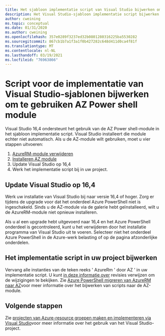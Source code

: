 ```yaml
---
title: Het sjabloon implementatie script van Visual Studio bijwerken om AZ Power shell te gebruiken
description: Het Visual Studio-sjabloon implementatie script bijwerken vanuit AzureRM naar AZ Power shell
author: cweining
ms.topic: conceptual
ms.date: 01/31/2020
ms.author: cweining
ms.openlocfilehash: 357e0289f3237ed32b0801280316225ba5530282
ms.sourcegitcommit: 867cb1b7a1f3a1f0b427282c648d411d0ca4f81f
ms.translationtype: MT
ms.contentlocale: nl-NL
ms.lasthandoff: 03/19/2021
ms.locfileid: "76963866"
---
```

# <a name="update-visual-studio-template-deployment-script-to-use-az-powershell-module"></a>Script voor de implementatie van Visual Studio-sjablonen bijwerken om te gebruiken AZ Power shell module

Visual Studio 16,4 ondersteunt het gebruik van de AZ Power shell-module in het sjabloon implementatie script. Visual Studio installeert die module echter niet automatisch. Als u de AZ-module wilt gebruiken, moet u vier stappen uitvoeren:

1. [AzureRM-module verwijderen](/powershell/azure/uninstall-az-ps#uninstall-the-azurerm-module)
1. [Installeren AZ module](/powershell/azure/install-az-ps)
1. Update Visual Studio op 16,4
1. Werk het implementatie script bij in uw project.

## <a name="update-visual-studio-to-164"></a>Update Visual Studio op 16,4

Werk uw installatie van Visual Studio bij naar versie 16,4 of hoger. Zorg er tijdens de upgrade voor dat het onderdeel Azure PowerShell niet is ingeschakeld. Sinds u de AZ-module via de galerie hebt geïnstalleerd, wilt u de AzureRM-module niet opnieuw installeren.

Als u al een upgrade hebt uitgevoerd naar 16,4 en het Azure PowerShell onderdeel is gecontroleerd, kunt u het verwijderen door het installatie programma van Visual Studio uit te voeren. Selecteer niet het onderdeel Azure PowerShell in de Azure-werk belasting of op de pagina afzonderlijke onderdelen.

## <a name="update-the-deployment-script-in-your-project"></a>Het implementatie script in uw project bijwerken

Vervang alle instanties van de teken reeks ' AzureRm ' door AZ ' in uw implementatie script. U kunt [in deze informatie over](https://gist.github.com/cweining/d2da2479418ea403499c4306dcf4f619) revisies verwijzen om de wijzigingen te bekijken. Zie [Azure PowerShell migreren van AzureRM naar AZ](/powershell/azure/migrate-from-azurerm-to-az)voor meer informatie over het bijwerken van scripts naar de AZ-module.

## <a name="next-steps"></a>Volgende stappen

Zie [projecten van Azure-resource groepen maken en implementeren via Visual Studio](create-visual-studio-deployment-project.md)voor meer informatie over het gebruik van het Visual Studio-project.
